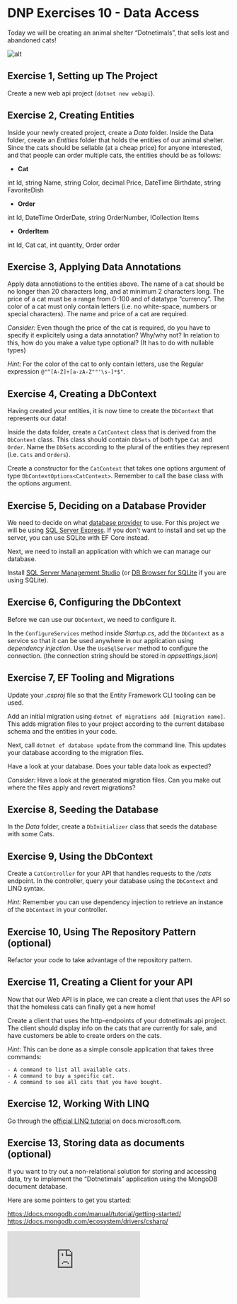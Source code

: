 # DNP Exercises 10 - Data Access

Today we will be creating an animal shelter “Dotnetimals”, that sells lost and abandoned cats!

![alt](https://snowyswan.com/wp-content/uploads/2016/02/free-kittens-in-the-box.jpg)

## Exercise 1, Setting up The Project

Create a new web api project (`dotnet new webapi`).

## Exercise 2, Creating Entities

Inside your newly created project, create a *Data* folder. Inside the Data folder, create an *Entities* folder that holds the entities of our animal shelter. Since the cats should be sellable (at a cheap price) for anyone interested, and that people can order multiple cats, the entities should be as follows:

* **Cat**  

int Id, string Name, string Color, decimal Price, DateTime Birthdate, string FavoriteDish

* **Order**  

int Id, DateTime OrderDate, string OrderNumber, ICollection<OrderItem> Items

* **OrderItem**  

int Id, Cat cat, int quantity, Order order

## Exercise 3, Applying Data Annotations

Apply data annotiations to the entities above. The name of a cat should be no longer than 20 characters long, and at minimum 2 characters long. The price of a cat must be a range from 0-100 and of datatype “currency”. The color of a cat must only contain letters (i.e. no white-space, numbers or special characters). The name and price of a cat are required.

*Consider:* Even though the price of the cat is required, do you have to specify it explicitely using a data annotation? Why/why not? In relation to this, how do you make a value type optional? (It has to do with nullable types)

*Hint:* For the color of the cat to only contain letters, use the Regular expression `@"^[A-Z]+[a-zA-Z""'\s-]*$"`.

## Exercise 4, Creating a DbContext

Having created your entities, it is now time to create the `DbContext` that represents our data!

Inside the data folder, create a `CatContext` class that is derived from the `DbContext` class.
This class should contain `DbSets` of both type `Cat` and `Order`. Name the `DbSet`s according to the plural of the entities they represent (i.e. `Cats` and `Orders`).

Create a constructor for the `CatContext` that takes one options argument of type `DbContextOptions<CatContext>`. Remember to call the base class with the options argument.

## Exercise 5, Deciding on a Database Provider

We need to decide on what [database provider](https://docs.microsoft.com/en-us/ef/core/providers/) to use. For this project we will be using [SQL Server Express](https://www.microsoft.com/en-us/sql-server/sql-server-editions-express). If you don’t want to install and set up the server, you can use SQLite with EF Core instead.

Next, we need to install an application with which we can manage our database.

Install [SQL Server Management Studio](https://docs.microsoft.com/en-us/sql/ssms/download-sql-server-management-studio-ssms) (or [DB Browser for SQLite](http://sqlitebrowser.org/) if you are using SQLite).

## Exercise 6, Configuring the DbContext

Before we can use our `DbContext`, we need to configure it.

In the `ConfigureServices` method inside *Startup.cs*, add the `DbContext` as a service so that it can be used anywhere in our application using *dependency injection*. Use the `UseSqlServer` method to configure the connection. (the connection string should be stored in *appsettings.json*)

## Exercise 7, EF Tooling and Migrations

Update your *.csproj* file so that the Entity Framework CLI tooling can be used.

Add an initial migration using `dotnet ef migrations add [migration name]`. This adds migration files to your project according to the current database schema and the entities in your code.

Next, call `dotnet ef database update` from the command line. This updates your database according to the migration files.

Have a look at your database. Does your table data look as expected?

*Consider:* Have a look at the generated migration files. Can you make out where the files apply and revert migrations?

## Exercise 8, Seeding the Database

In the *Data* folder, create a `DbInitializer` class that seeds the database with some Cats.

## Exercise 9, Using the DbContext

Create a `CatController` for your API that handles requests to the */cats* endpoint. In the controller, query your database using the `DbContext` and LINQ syntax.

*Hint:* Remember you can use dependency injection to retrieve an instance of the `DbContext` in your controller.

## Exercise 10, Using The Repository Pattern (optional)

Refactor your code to take advantage of the repository pattern.

## Exercise 11, Creating a Client for your API

Now that our Web API is in place, we can create a client that uses the API so that the homeless cats can finally get a new home!

Create a client that uses the http-endpoints of your dotnetimals api project. The client should display info on the cats that are currently for sale, and have customers be able to create orders on the cats.

*Hint*: This can be done as a simple console application that takes three commands:

    - A command to list all available cats.
    - A command to buy a specific cat.
    - A command to see all cats that you have bought.

## Exercise 12, Working With LINQ

Go through the [official LINQ tutorial](https://docs.microsoft.com/en-us/dotnet/csharp/tutorials/working-with-linq) on docs.microsoft.com.

## Exercise 13, Storing data as documents (optional)

If you want to try out a non-relational solution for storing and accessing data, try to implement the “Dotnetimals” application using the MongoDB document database.

Here are some pointers to get you started:

https://docs.mongodb.com/manual/tutorial/getting-started/  
https://docs.mongodb.com/ecosystem/drivers/csharp/


![alt](https://img-s-msn-com.akamaized.net/tenant/amp/entityid/BBKI9xd.img?h=416&w=624&m=6&q=60&u=t&o=f&l=f&x=2173&y=1262)